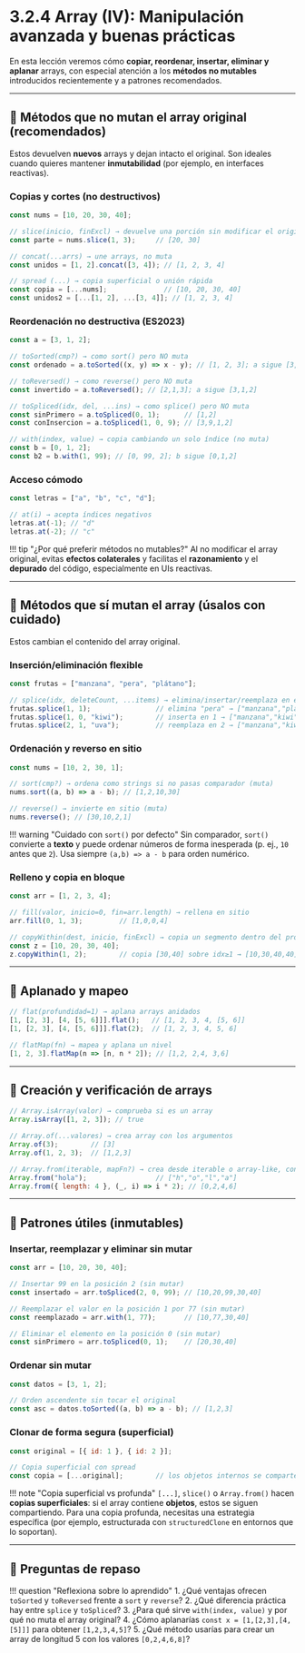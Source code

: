
# 3.2.4 Array (IV): Manipulación avanzada y buenas prácticas

En esta lección veremos cómo **copiar, reordenar, insertar, eliminar y aplanar** arrays, con especial atención a los **métodos no mutables** introducidos recientemente y a patrones recomendados.

---

## 📌 Métodos que **no** mutan el array original (recomendados)

Estos devuelven **nuevos** arrays y dejan intacto el original. Son ideales cuando quieres mantener **inmutabilidad** (por ejemplo, en interfaces reactivas).

### Copias y cortes (no destructivos)

```js
const nums = [10, 20, 30, 40];

// slice(inicio, finExcl) → devuelve una porción sin modificar el original
const parte = nums.slice(1, 3);     // [20, 30]

// concat(...arrs) → une arrays, no muta
const unidos = [1, 2].concat([3, 4]); // [1, 2, 3, 4]

// spread (...) → copia superficial o unión rápida
const copia = [...nums];              // [10, 20, 30, 40]
const unidos2 = [...[1, 2], ...[3, 4]]; // [1, 2, 3, 4]
```

### Reordenación no destructiva (ES2023)

```js
const a = [3, 1, 2];

// toSorted(cmp?) → como sort() pero NO muta
const ordenado = a.toSorted((x, y) => x - y); // [1, 2, 3]; a sigue [3,1,2]

// toReversed() → como reverse() pero NO muta
const invertido = a.toReversed(); // [2,1,3]; a sigue [3,1,2]

// toSpliced(idx, del, ...ins) → como splice() pero NO muta
const sinPrimero = a.toSpliced(0, 1);      // [1,2]
const conInsercion = a.toSpliced(1, 0, 9); // [3,9,1,2]

// with(index, value) → copia cambiando un solo índice (no muta)
const b = [0, 1, 2];
const b2 = b.with(1, 99); // [0, 99, 2]; b sigue [0,1,2]
```

### Acceso cómodo

```js
const letras = ["a", "b", "c", "d"];

// at(i) → acepta índices negativos
letras.at(-1); // "d"
letras.at(-2); // "c"
```

!!! tip "¿Por qué preferir métodos no mutables?"
    Al no modificar el array original, evitas **efectos colaterales** y facilitas el **razonamiento** y el **depurado** del código, especialmente en UIs reactivas.

---

## 📌 Métodos que **sí** mutan el array (úsalos con cuidado)

Estos cambian el contenido del array original.

### Inserción/eliminación flexible

```js
const frutas = ["manzana", "pera", "plátano"];

// splice(idx, deleteCount, ...items) → elimina/insertar/reemplaza en el sitio (muta)
frutas.splice(1, 1);                // elimina "pera" → ["manzana","plátano"]
frutas.splice(1, 0, "kiwi");        // inserta en 1 → ["manzana","kiwi","plátano"]
frutas.splice(2, 1, "uva");         // reemplaza en 2 → ["manzana","kiwi","uva"]
```

### Ordenación y reverso en sitio

```js
const nums = [10, 2, 30, 1];

// sort(cmp?) → ordena como strings si no pasas comparador (muta)
nums.sort((a, b) => a - b); // [1,2,10,30]

// reverse() → invierte en sitio (muta)
nums.reverse(); // [30,10,2,1]
```

!!! warning "Cuidado con `sort()` por defecto"
    Sin comparador, `sort()` convierte a **texto** y puede ordenar números de forma inesperada (p. ej., `10` antes que `2`).
    Usa siempre `(a,b) => a - b` para orden numérico.

### Relleno y copia en bloque

```js
const arr = [1, 2, 3, 4];

// fill(valor, inicio=0, fin=arr.length) → rellena en sitio
arr.fill(0, 1, 3);         // [1,0,0,4]

// copyWithin(dest, inicio, finExcl) → copia un segmento dentro del propio array
const z = [10, 20, 30, 40];
z.copyWithin(1, 2);        // copia [30,40] sobre idx≥1 → [10,30,40,40]
```

---

## 📌 Aplanado y mapeo

```js
// flat(profundidad=1) → aplana arrays anidados
[1, [2, 3], [4, [5, 6]]].flat();   // [1, 2, 3, 4, [5, 6]]
[1, [2, 3], [4, [5, 6]]].flat(2);  // [1, 2, 3, 4, 5, 6]

// flatMap(fn) → mapea y aplana un nivel
[1, 2, 3].flatMap(n => [n, n * 2]); // [1,2, 2,4, 3,6]
```

---

## 📌 Creación y verificación de arrays

```js
// Array.isArray(valor) → comprueba si es un array
Array.isArray([1, 2, 3]); // true

// Array.of(...valores) → crea array con los argumentos
Array.of(3);        // [3]
Array.of(1, 2, 3);  // [1,2,3]

// Array.from(iterable, mapFn?) → crea desde iterable o array-like, con mapeo opcional
Array.from("hola");                 // ["h","o","l","a"]
Array.from({ length: 4 }, (_, i) => i * 2); // [0,2,4,6]
```

---

## 📌 Patrones útiles (inmutables)

### Insertar, reemplazar y eliminar sin mutar

```js
const arr = [10, 20, 30, 40];

// Insertar 99 en la posición 2 (sin mutar)
const insertado = arr.toSpliced(2, 0, 99); // [10,20,99,30,40]

// Reemplazar el valor en la posición 1 por 77 (sin mutar)
const reemplazado = arr.with(1, 77);       // [10,77,30,40]

// Eliminar el elemento en la posición 0 (sin mutar)
const sinPrimero = arr.toSpliced(0, 1);    // [20,30,40]
```

### Ordenar sin mutar

```js
const datos = [3, 1, 2];

// Orden ascendente sin tocar el original
const asc = datos.toSorted((a, b) => a - b); // [1,2,3]
```

### Clonar de forma segura (superficial)

```js
const original = [{ id: 1 }, { id: 2 }];

// Copia superficial con spread
const copia = [...original];        // los objetos internos se comparten
```

!!! note "Copia superficial vs profunda"
    `[...]`, `slice()` o `Array.from()` hacen **copias superficiales**:
    si el array contiene **objetos**, estos se siguen compartiendo.
    Para una copia profunda, necesitas una estrategia específica (por ejemplo, estructurada con `structuredClone` en entornos que lo soportan).

---

## 📝 Preguntas de repaso

!!! question "Reflexiona sobre lo aprendido"
    1. ¿Qué ventajas ofrecen `toSorted` y `toReversed` frente a `sort` y `reverse`?
    2. ¿Qué diferencia práctica hay entre `splice` y `toSpliced`?
    3. ¿Para qué sirve `with(index, value)` y por qué no muta el array original?
    4. ¿Cómo aplanarías `const x = [1,[2,3],[4,[5]]]` para obtener `[1,2,3,4,5]`?
    5. ¿Qué método usarías para crear un array de longitud 5 con los valores `[0,2,4,6,8]`?
